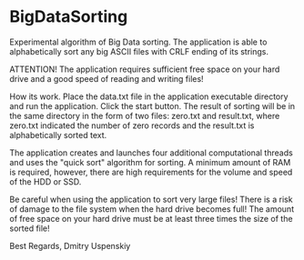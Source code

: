 # BigDataSorting
Experimental algorithm of Big Data sorting. 
The application is able to alphabetically sort any big ASCII files with CRLF ending of its strings.

ATTENTION! The application requires sufficient free space on your hard drive and a good speed of reading and writing files!

How its work.
Place the data.txt file in the application executable directory and run the application. Click the start button. 
The result of sorting will be in the same directory in the form of two files: zero.txt and result.txt, 
where zero.txt indicated the number of zero records and the result.txt is alphabetically sorted text.

The application creates and launches four additional computational threads and uses the "quick sort" algorithm for sorting. 
A minimum amount of RAM is required, however, there are high requirements for the volume and speed of the HDD or SSD.

Be careful when using the application to sort very large files! 
There is a risk of damage to the file system when the hard drive becomes full! 
The amount of free space on your hard drive must be at least three times the size of the sorted file!

Best Regards,
Dmitry Uspenskiy
